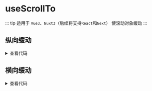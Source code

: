 <script setup>
import verticalScrollTo from './verticalScrollTo.vue'
import horizontalScrollTo from './horizontalScrollTo.vue'
</script>

# useScrollTo

::: tip 适用于 `Vue3`、`Nuxt3`（后续将支持`React`和`Next`）
使滚动对象缓动
:::

<!-- <ClientOnly>
  <description description="使滚动对象缓动" :tagNameList="['Vue3']" />
</ClientOnly> -->

## 纵向缓动

<ClientOnly>
  <verticalScrollTo />
</ClientOnly>
<details>

<summary>查看代码</summary>

<<< @/hooks/useScrollTo/verticalScrollTo.vue

</details>

## 横向缓动

<ClientOnly>
  <horizontalScrollTo />
</ClientOnly>
<details>

<summary>查看代码</summary>

<<< @/hooks/useScrollTo/horizontalScrollTo.vue

</details>
